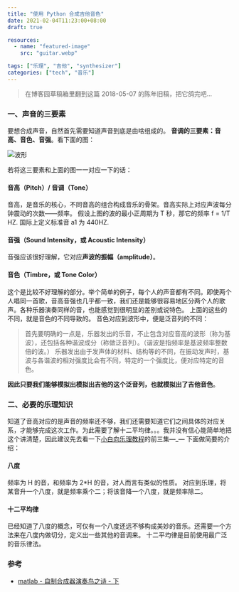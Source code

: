```yaml
---
title: "使用 Python 合成吉他音色"
date: 2021-02-04T11:23:00+08:00
draft: true

resources:
  - name: "featured-image"
    src: "guitar.webp"

tags: ["乐理", "吉他", "synthesizer"]
categories: ["tech", "音乐"]
---
```


> 在博客园草稿箱里翻到这篇 2018-05-07 的陈年旧稿，把它鸽完吧...

### 一、声音的三要素

要想合成声音，自然首先需要知道声音到底是由啥组成的。
**音调的三要素：音高、音色、音强**。看下面的图：

![波形](/images/guitar-synthesizer/968138-20180507213043627-1481688349.gif)

若将这三要素和上面的图一一对应一下的话：

#### 音高（Pitch）/ 音调（Tone）

音高，是音乐的核心，不同音高的组合构成音乐的骨架。音高实际上对应声波每分钟震动的次数——频率。
假设上图的波的最小正周期为 T 秒，那它的频率 f = 1/T HZ. 国际上定义标准音 a1 为 440HZ.

#### 音强（Sound Intensity，或 Acoustic Intensity）

音强应该很好理解，它对应**声波的振幅（amplitude）**。

#### 音色（Timbre，或 Tone Color）

这个是比较不好理解的部分。举个简单的例子，每个人的声音都有不同。即使两个人唱同一首歌，音高音强也几乎都一致，我们还是能够很容易地区分两个人的歌声。各种乐器演奏同样的音，也能感觉到很明显的差别或说特色。
上面的这些的不同，就是音色的不同导致的。
音色对应到波形中，便是泛音列的不同：

> 首先要明确的一点是，乐器发出的乐音，不止包含对应音高的波形（称为基波），还包括各种谐波成分（称做泛音列）。（谐波是指频率是基波频率整数倍的波。）
> 乐器发出由于发声体的材料、结构等的不同，在振动发声时，基波与各谐波的相对强度比会有不同，特定的一个强度比，便对应特定的音色。

**因此只要我们能够模拟出模拟出吉他的这个泛音列，也就模拟出了吉他音色**。

### 二、必要的乐理知识

知道了音高对应的是声音的频率还不够，我们还需要知道它们之间具体的对应关系，才能够完成这次工作。为此需要了解十二平均律。。。我并没有信心能简单地把这个讲清楚，因此建议先去看一下[小白向乐理教程](https://www.bilibili.com/video/av4500081/)的前三集—\_—
下面做简要的介绍：

#### 八度

频率为 H 的音，和频率为 2\*H 的音，对人而言有类似的性质。
对应到乐理，将某音升一个八度，就是频率乘个二；将该音降一个八度，就是频率除二。

#### 十二平均律

已经知道了八度的概念，可仅有一个八度还远不够构成美妙的音乐。还需要一个方法来在八度内做切分，定义出一些其他的音调来。
十二平均律是目前使用最广泛的音乐律法。

### 参考

- [matlab - 自制合成器演奏鸟之诗 - 下](https://www.bilibili.com/video/av2558198)
